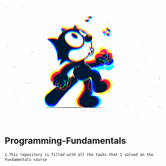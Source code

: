 ![Header](assets/5eeea355389655.59822ff824b72.gif)

# Programming-Fundamentals
    1.This repository is filled with all the tasks that I solved on the Fundamentals course

